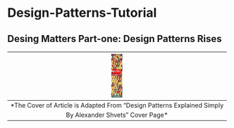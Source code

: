 # Design-Patterns-Tutorial

## Desing Matters Part-one: Design Patterns Rises

| <img src="out.jpg" alt="Pair Game" width="25" height="100"/> | 
|:--:| 
| *The Cover of Article is Adapted From “Design Patterns Explained Simply
By Alexander Shvets” Cover Page* |

